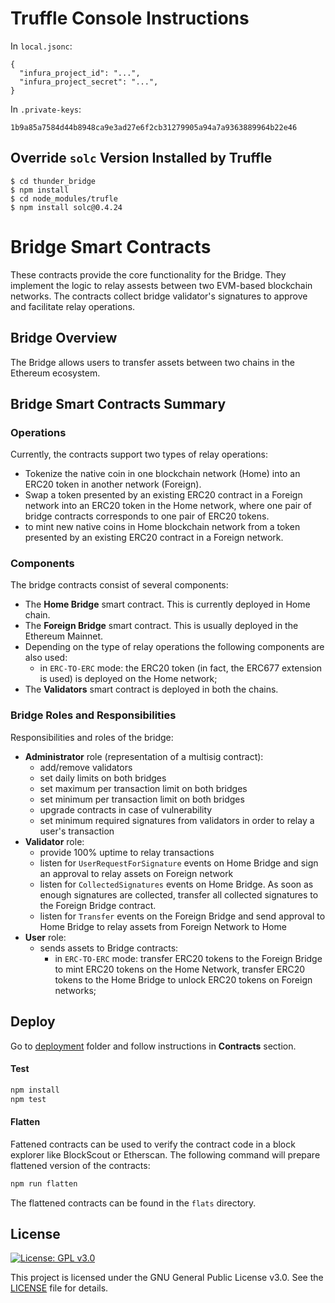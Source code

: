 # Truffle Console Instructions

In `local.jsonc`:
```
{
  "infura_project_id": "...",
  "infura_project_secret": "...",
}
```

In `.private-keys`:
```
1b9a85a7584d44b8948ca9e3ad27e6f2cb31279905a94a7a9363889964b22e46
```

## Override `solc` Version Installed by Truffle
```
$ cd thunder_bridge
$ npm install
$ cd node_modules/trufle
$ npm install solc@0.4.24
```

# Bridge Smart Contracts
These contracts provide the core functionality for the Bridge. They implement the logic to relay assests between two EVM-based blockchain networks. The contracts collect bridge validator's signatures to approve and facilitate relay operations.

## Bridge Overview

The Bridge allows users to transfer assets between two chains in the Ethereum ecosystem.

## Bridge Smart Contracts Summary

### Operations

Currently, the contracts support two types of relay operations:
* Tokenize the native coin in one blockchain network (Home) into an ERC20 token in another network (Foreign).
* Swap a token presented by an existing ERC20 contract in a Foreign network into an ERC20 token in the Home network, where one pair of bridge contracts corresponds to one pair of ERC20 tokens.
* to mint new native coins in Home blockchain network from a token presented by an existing ERC20 contract in a Foreign network.


### Components

The bridge contracts consist of several components:
* The **Home Bridge** smart contract. This is currently deployed in Home chain.
* The **Foreign Bridge** smart contract. This is usually deployed in the Ethereum Mainnet.
* Depending on the type of relay operations the following components are also used:
  * in `ERC-TO-ERC` mode: the ERC20 token (in fact, the ERC677 extension is used) is deployed on the Home network;
* The **Validators** smart contract is deployed in both the chains.

### Bridge Roles and Responsibilities

Responsibilities and roles of the bridge:
- **Administrator** role (representation of a multisig contract):
  - add/remove validators
  - set daily limits on both bridges
  - set maximum per transaction limit on both bridges
  - set minimum per transaction limit on both bridges
  - upgrade contracts in case of vulnerability
  - set minimum required signatures from validators in order to relay a user's transaction
- **Validator** role:
  - provide 100% uptime to relay transactions
  - listen for `UserRequestForSignature` events on Home Bridge and sign an approval to relay assets on Foreign network
  - listen for `CollectedSignatures` events on Home Bridge. As soon as enough signatures are collected, transfer all collected signatures to the Foreign Bridge contract.
  - listen for `Transfer` events on the Foreign Bridge and send approval to Home Bridge to relay assets from Foreign Network to Home
- **User** role:
  - sends assets to Bridge contracts:
    - in `ERC-TO-ERC` mode: transfer ERC20 tokens to the Foreign Bridge to mint ERC20 tokens on the Home Network, transfer ERC20 tokens to the Home Bridge to unlock ERC20 tokens on Foreign networks;

## Deploy

Go to [deployment](./deployment) folder and follow instructions in **Contracts** section.

#### Test
```bash
npm install
npm test
```

#### Flatten
Fattened contracts can be used to verify the contract code in a block explorer like BlockScout or Etherscan.
The following command will prepare flattened version of the contracts:

```bash
npm run flatten
```
The flattened contracts can be found in the `flats` directory.

## License

[![License: GPL v3.0](https://img.shields.io/badge/License-GPL%20v3-blue.svg)](https://www.gnu.org/licenses/gpl-3.0)

This project is licensed under the GNU General Public License v3.0. See the [LICENSE](LICENSE) file for details.



